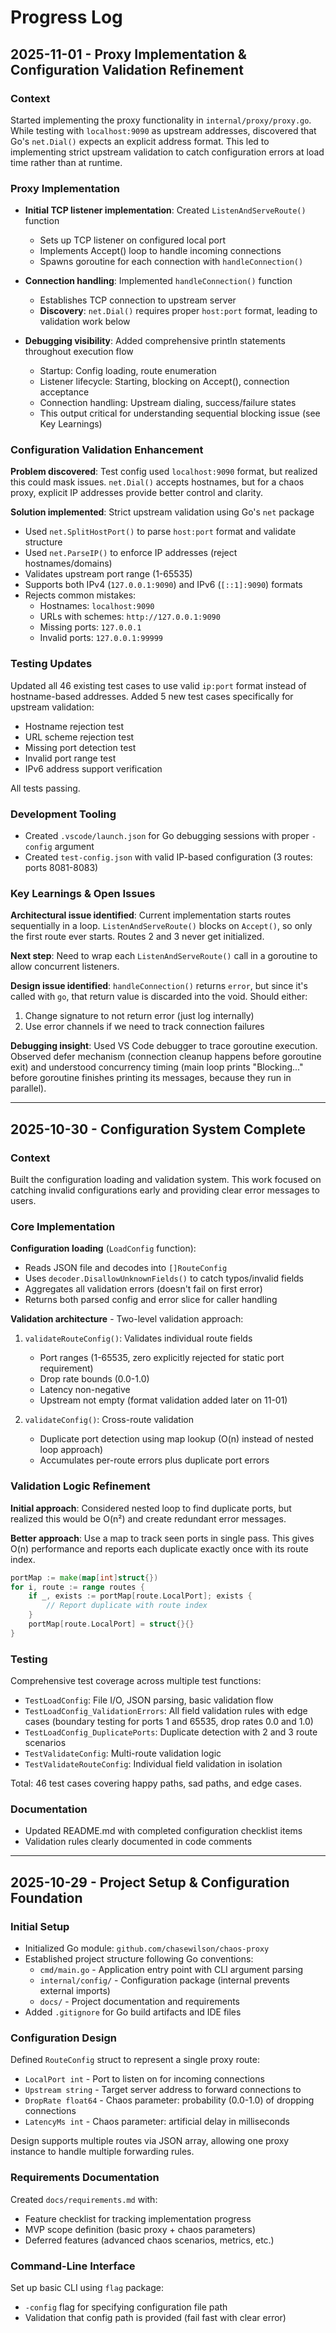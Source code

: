 # Progress Log

## 2025-11-01 - Proxy Implementation & Configuration Validation Refinement

### Context

Started implementing the proxy functionality in `internal/proxy/proxy.go`. While testing with `localhost:9090` as upstream addresses, discovered that Go's `net.Dial()` expects an explicit address format. This led to implementing strict upstream validation to catch configuration errors at load time rather than at runtime.

### Proxy Implementation

- **Initial TCP listener implementation**: Created `ListenAndServeRoute()` function
  - Sets up TCP listener on configured local port
  - Implements Accept() loop to handle incoming connections
  - Spawns goroutine for each connection with `handleConnection()`
  
- **Connection handling**: Implemented `handleConnection()` function
  - Establishes TCP connection to upstream server
  - **Discovery**: `net.Dial()` requires proper `host:port` format, leading to validation work below
  
- **Debugging visibility**: Added comprehensive println statements throughout execution flow
  - Startup: Config loading, route enumeration
  - Listener lifecycle: Starting, blocking on Accept(), connection acceptance
  - Connection handling: Upstream dialing, success/failure states
  - This output critical for understanding sequential blocking issue (see Key Learnings)

### Configuration Validation Enhancement

**Problem discovered**: Test config used `localhost:9090` format, but realized this could mask issues. `net.Dial()` accepts hostnames, but for a chaos proxy, explicit IP addresses provide better control and clarity.

**Solution implemented**: Strict upstream validation using Go's `net` package

- Used `net.SplitHostPort()` to parse `host:port` format and validate structure
- Used `net.ParseIP()` to enforce IP addresses (reject hostnames/domains)
- Validates upstream port range (1-65535)
- Supports both IPv4 (`127.0.0.1:9090`) and IPv6 (`[::1]:9090`) formats
- Rejects common mistakes:
  - Hostnames: `localhost:9090`
  - URLs with schemes: `http://127.0.0.1:9090`
  - Missing ports: `127.0.0.1`
  - Invalid ports: `127.0.0.1:99999`

### Testing Updates

Updated all 46 existing test cases to use valid `ip:port` format instead of hostname-based addresses. Added 5 new test cases specifically for upstream validation:

- Hostname rejection test
- URL scheme rejection test  
- Missing port detection test
- Invalid port range test
- IPv6 address support verification

All tests passing.

### Development Tooling

- Created `.vscode/launch.json` for Go debugging sessions with proper `-config` argument
- Created `test-config.json` with valid IP-based configuration (3 routes: ports 8081-8083)

### Key Learnings & Open Issues

**Architectural issue identified**: Current implementation starts routes sequentially in a loop. `ListenAndServeRoute()` blocks on `Accept()`, so only the first route ever starts. Routes 2 and 3 never get initialized.

**Next step**: Need to wrap each `ListenAndServeRoute()` call in a goroutine to allow concurrent listeners.

**Design issue identified**: `handleConnection()` returns `error`, but since it's called with `go`, that return value is discarded into the void. Should either:

1. Change signature to not return error (just log internally)
2. Use error channels if we need to track connection failures

**Debugging insight**: Used VS Code debugger to trace goroutine execution. Observed defer mechanism (connection cleanup happens before goroutine exit) and understood concurrency timing (main loop prints "Blocking..." before goroutine finishes printing its messages, because they run in parallel).

---

## 2025-10-30 - Configuration System Complete

### Context

Built the configuration loading and validation system. This work focused on catching invalid configurations early and providing clear error messages to users.

### Core Implementation

**Configuration loading** (`LoadConfig` function):

- Reads JSON file and decodes into `[]RouteConfig`
- Uses `decoder.DisallowUnknownFields()` to catch typos/invalid fields
- Aggregates all validation errors (doesn't fail on first error)
- Returns both parsed config and error slice for caller handling

**Validation architecture** - Two-level validation approach:

1. `validateRouteConfig()`: Validates individual route fields
   - Port ranges (1-65535, zero explicitly rejected for static port requirement)
   - Drop rate bounds (0.0-1.0)
   - Latency non-negative
   - Upstream not empty (format validation added later on 11-01)

2. `validateConfig()`: Cross-route validation
   - Duplicate port detection using map lookup (O(n) instead of nested loop approach)
   - Accumulates per-route errors plus duplicate port errors

### Validation Logic Refinement

**Initial approach**: Considered nested loop to find duplicate ports, but realized this would be O(n²) and create redundant error messages.

**Better approach**: Use a map to track seen ports in single pass. This gives O(n) performance and reports each duplicate exactly once with its route index.

```go
portMap := make(map[int]struct{})
for i, route := range routes {
    if _, exists := portMap[route.LocalPort]; exists {
        // Report duplicate with route index
    }
    portMap[route.LocalPort] = struct{}{}
}
```

### Testing

Comprehensive test coverage across multiple test functions:

- `TestLoadConfig`: File I/O, JSON parsing, basic validation flow
- `TestLoadConfig_ValidationErrors`: All field validation rules with edge cases (boundary testing for ports 1 and 65535, drop rates 0.0 and 1.0)
- `TestLoadConfig_DuplicatePorts`: Duplicate detection with 2 and 3 route scenarios
- `TestValidateConfig`: Multi-route validation logic
- `TestValidateRouteConfig`: Individual field validation in isolation

Total: 46 test cases covering happy paths, sad paths, and edge cases.

### Documentation

- Updated README.md with completed configuration checklist items
- Validation rules clearly documented in code comments

---

## 2025-10-29 - Project Setup & Configuration Foundation

### Initial Setup

- Initialized Go module: `github.com/chasewilson/chaos-proxy`
- Established project structure following Go conventions:
  - `cmd/main.go` - Application entry point with CLI argument parsing
  - `internal/config/` - Configuration package (internal prevents external imports)
  - `docs/` - Project documentation and requirements
- Added `.gitignore` for Go build artifacts and IDE files

### Configuration Design

Defined `RouteConfig` struct to represent a single proxy route:

- `LocalPort int` - Port to listen on for incoming connections
- `Upstream string` - Target server address to forward connections to
- `DropRate float64` - Chaos parameter: probability (0.0-1.0) of dropping connections
- `LatencyMs int` - Chaos parameter: artificial delay in milliseconds

Design supports multiple routes via JSON array, allowing one proxy instance to handle multiple forwarding rules.

### Requirements Documentation

Created `docs/requirements.md` with:

- Feature checklist for tracking implementation progress
- MVP scope definition (basic proxy + chaos parameters)
- Deferred features (advanced chaos scenarios, metrics, etc.)

### Command-Line Interface

Set up basic CLI using `flag` package:

- `-config` flag for specifying configuration file path
- Validation that config path is provided (fail fast with clear error)

